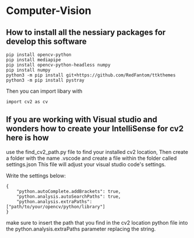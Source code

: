 # Computer-Vision #

## How to install all the nessiary packages for develop this software ##
```
pip install opencv-python
pip install mediapipe
pip install opencv-python-headless numpy
pip install numpy
python3 -m pip install git+https://github.com/RedFantom/ttkthemes
python3 -m pip install pystray
```

Then you can import libary with 
```
import cv2 as cv
```
 
## If you are working with Visual studio and wonders how to create your IntelliSense for cv2 here is how ##
use the find_cv2_path.py file to find your installed cv2 location, Then create a folder with the name .vscode and create a file within the folder called settings.json
This file will adjust your visual studio code's settings.

Write the settings below:
```
{
    "python.autoComplete.addBrackets": true,
    "python.analysis.autoSearchPaths": true,
    "python.analysis.extraPaths": ["path/to/your/opencv/python/library"]
}

```
make sure to insert the path that you find in the cv2 location python file into the python.analysis.extraPaths parameter replacing the string.